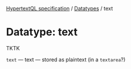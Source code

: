 [HypertextQL specification](../README.md) / [Datatypes](README.md) / text

# Datatype: text

TKTK

`text` — text — stored as plaintext (in a `textarea`?)
